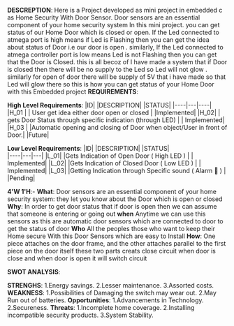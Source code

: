__DESCREPTION__:
Here is a Project developed as mini project in embedded c as Home Security With Door Sensor.
Door sensors are an essential component of your home security system In this mini project.
you can get status of our Home Door which is closed or open.
If the Led connected to atmega port is high means if Led is Flashing then you can get the idea about status of Door i.e our door is open .
similarly, If the Led connected to atmega controller port is low means Led is not Flashing then you can get that the Door is Closed.
this is all becoz of I have made a system that if Door is closed then there will be no supply to the Led so Led will not glow .
similarly for open of door there will be supply of 5V that i have made so that Led will glow there so this is how you can get status of your Home Door with this Embedded project
__REQUIREMENTS__:

**High Level Requirements**:
|ID|             |DESCRIPTION|                                                                |STATUS|
|----|---|----|
|H_01  |   | User get idea either door open or closed |                                       |Implemented|
|H_02|     | gets Door Status through specific indication (through LED) |                     | Implemented|
|H_03  |    |Automatic opening and closing of Door when object/User in front of Door.|           |Future|

**Low Level Requirements**:
|ID|             |DESCRIPTION|                                              |STATUS|  
|----|---|---|
|L_01|          |Gets Indication of Open Door ( High LED ) |              | Implemented|
|L_02|          |Gets Indication of Closed Door ( Low LED ) |               | Implemented|
|L_03|          |Getting Indication through Specific sound ( Alarm 🚨 )	|      |Pending|

__4'W 1'H__:-
**What**:
 Door sensors are an essential component of your home security system: they let you know about the Door which is open or closed
 **Why**:
 In order to get door status that if door is open then we can assume that someone is entering or going out
 **when**
   Anytime we can use this sensors as this are automatic door sensors which are connected to door to get the status of door
   **Who**
   All the peoples those who want to keep their Home secure With this Door Sensors which are easy to Install
   **How**:
   One piece attaches on the door frame, and the other attaches parallel to the first piece on the door itself
  these two parts creats close circuit when door is close and when door is open it will switch circuit
  
  __SWOT ANALYSIS__:
   
   __STRENGHS__:
                 1.Energy savings.
                 2.Lesser maintenance.
                 3.Assorted costs.
__WEAKNESS__:
                 1.Possibilities of Damaging the switch may wear out.
                 2.May Run out of batteries.
__Opportunities__:
                  1.Advancements in Technology.
                  2.Secureness.
__Threats__:
                 1.Incomplete home coverage.
                 2.Installing incompatible security products.
                 3.System Stability.
                 
  
  
  
  
  
  
  
  
  
  
  
  
  
  
  
  
  
  
  
  
  
